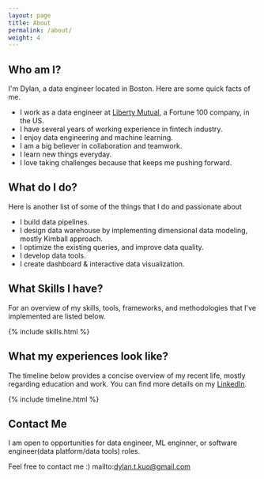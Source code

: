 ```yaml
---
layout: page
title: About
permalink: /about/
weight: 4
---
```


## Who am I?

I'm Dylan, a data engineer located in Boston. Here are some quick facts of me.

- I work as a data engineer at [Liberty Mutual](https://www.libertymutual.com), a Fortune 100 company, in the US.
- I have several years of working experience in fintech industry.
- I enjoy data engineering and machine learning.
- I am a big believer in collaboration and teamwork.
- I learn new things everyday.
- I love taking challenges because that keeps me pushing forward.

## What do I do?

Here is another list of some of the things that I do and passionate about

- I build data pipelines.
- I design data warehouse by implementing dimensional data modeling, mostly Kimball approach.
- I optimize the existing queries, and improve data quality.
- I develop data tools. 
- I create dashboard & interactive data visualization.

## What Skills I have?

For an overview of my skills, tools, frameworks, and methodologies that I've implemented are listed below.

{% include skills.html %}

## What my experiences look like?

The timeline below provides a concise overview of my recent life, mostly regarding education and work. You can find more details on my [LinkedIn](https://www.linkedin.com/in/dylankuo/).

<div class="row">
{% include timeline.html %}
</div>

## Contact Me

I am open to opportunities for data engineer, ML enginner, or software engineer(data platform/data tools) roles.

Feel free to contact me :) mailto:dylan.t.kuo@gmail.com
